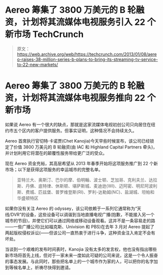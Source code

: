 # Aereo 筹集了 3800 万美元的 B 轮融资，计划将其流媒体电视服务引入 22 个新市场 TechCrunch

> 原文：<https://web.archive.org/web/https://techcrunch.com/2013/01/08/aereo-raises-38-million-series-b-plans-to-bring-its-streaming-tv-service-to-22-new-markets/>

# Aereo 筹集了 3800 万美元的 B 轮融资，计划将其流媒体电视服务推向 22 个新市场

如果说 Aereo 有一个很大的缺点，那就是这家流媒体电视初创公司只向居住在纽约市五个区内的客户提供服务。但事实证明，这种情况不会持续太久。

Aereo 首席执行官切特·卡诺贾(Chet Kanojia)今天早些时候宣布，该公司已经锁定了价值 3800 万美元的 B 轮融资(由 IAC 和 Highland Capital Partners 牵头)，并计划利用它将潜在的颠覆性服务带给更广泛的受众。

现在 Aereo 资金充裕，其高层希望从 2013 年春季开始将这项服务推广到 22 个新市场；以下是获得这项服务的幸运城市的完整名单。

> 亚特兰大、奥斯汀、巴尔的摩、伯明翰、波士顿、芝加哥、克利夫兰、达拉斯、丹佛、底特律、休斯顿、堪萨斯城、麦迪逊(WI)、迈阿密、明尼阿波利斯、费城、匹兹堡、普罗维登斯(RI)、罗利-达勒姆(NC)、盐湖城、坦帕和华盛顿特区

如果你没有关注 Aereo 的 odyssey，该公司依赖于一系列它通常称为“天线/DVR”的设备，这些设备可以调谐到当地直播电视广播(抱歉，不能接入另一个城市的节目)，并使它们可以通过网络或移动设备观看。这并不是一条容易走的路——一些广播公司(比如福克斯、Univision 和 PBS)在去年 3 月对 Aereo 提起了两起版权侵权诉讼(——但该公司一直热衷于进行斗争，这种资金注入肯定不会有坏处。

当谈到一个艰难的发布时间表时，Kanojia 没有太多的发言权，他也没有指出哪些新市场将首先上线，但对于一家未来一度如此可疑的公司来说，这是一个令人振奋的事态发展。与此同时，那些把名单上的一个城市作为家的人，可以把你的名字加到等候名单上，祈祷尽快得到邀请。